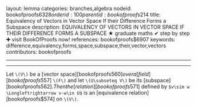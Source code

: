 layout: lemma
categories: branches,algebra
nodeid: bookofproofs$6328
orderid: 100
parentid: bookofproofs$214
title: Equivalency of Vectors in Vector Space If their Difference Forms a Subspace
description: EQUIVALENCY OF VECTORS IN VECTOR SPACE IF THEIR DIFFERENCE FORMS A SUBSPACE &#9733; graduate maths &#10004; step by step &#10010; visit BookOfProofs now!
references: bookofproofs$6907
keywords: difference,equivalency,forms,space,subspace,their,vector,vectors
contributors: bookofproofs

---


---

Let `\(V\)` be a [vector space][bookofproofs$560] over a  [field][bookofproofs$557]  `\(F\)` and let `\(U\subseteq V\)` be its [subspace][bookofproofs$562]. Then the [relation][bookofproofs$571] defined by `$v\sim w \Longleftrightarrow v-w\in U$` is an [equivalence relation][bookofproofs$574] on `\(V\)`.
